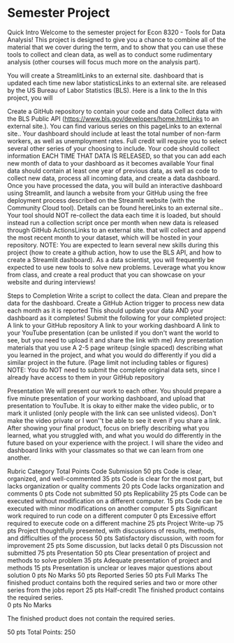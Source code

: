 # Semester Project
Quick Intro
Welcome to the semester project for Econ 8320 - Tools for Data Analysis! This project is designed to give you a chance to combine all of the material that we cover during the term, and to show that you can use these tools to collect and clean data, as well as to conduct some rudimentary analysis (other courses will focus much more on the analysis part).

You will create a StreamlitLinks to an external site. dashboard that is updated each time new labor statisticsLinks to an external site. are released by the US Bureau of Labor Statistics (BLS). Here is a link to the  In this project, you will

Create a GitHub repository to contain your code and data
Collect data with the BLS Public API (https://www.bls.gov/developers/home.htmLinks to an external site.). You can find various series on this pageLinks to an external site.. Your dashboard should include at least the total number of non-farm workers, as well as unemployment rates. Full credit will require you to select several other series of your choosing to include.
Your code should collect information EACH TIME THAT DATA IS RELEASED, so that you can add each new month of data to your dashboard as it becomes available
Your final data should contain at least one year of previous data, as well as code to collect new data, process all incoming data, and create a data dashboard.
Once you have processed the data, you will build an interactive dashboard using Streamlit, and launch a website from your GitHub using the free deployment process described on the Streamlit website (with the Community Cloud tool). Details can be found hereLinks to an external site..
Your tool should NOT re-collect the data each time it is loaded, but should instead run a collection script once per month when new data is released through GitHub ActionsLinks to an external site. that will collect and append the most recent month to your dataset, which will be hosted in your repository.
NOTE: You are expected to learn several new skills during this project (how to create a github action, how to use the BLS API, and how to create a Streamlit dashboard). As a data scientist, you will frequently be expected to use new tools to solve new problems. Leverage what you know from class, and create a real product that you can showcase on your website and during interviews!

Steps to Completion
Write a script to collect the data.
Clean and prepare the data for the dashboard.
Create a GitHub Action trigger to process new data each month as it is reported
This should update your data AND your dashboard as it completes!
Submit the following for your completed project:
A link to your GitHub repository
A link to your working dashboard
A link to your YouTube presentation (can be unlisted if you don't want the world to see, but you need to upload it and share the link with me)
Any presentation materials that you use
A 2-5 page writeup (single spaced) describing what you learned in the project, and what you would do differently if you did a similar project in the future. (Page limit not including tables or figures)
NOTE: You do NOT need to submit the complete original data sets, since I already have access to them in your GitHub repository

Presentation
We will present our work to each other. You should prepare a five minute presentation of your working dashboard, and upload that presentation to YouTube. It is okay to either make the video public, or to mark it unlisted (only people with the link can see unlisted videos). Don't make the video private or I won''t be able to see it even if you share a link. After showing your final product, focus on briefly describing what you learned, what you struggled with, and what you would do differently in the future based on your experience with the project. I will share the video and dashboard links with your classmates so that we can learn from one another.

Rubric
Category					Total Points
Code Submission	50 pts
Code is clear, organized, and well-commented	35 pts
Code is clear for the most part, but lacks organization or quality comments	20 pts
Code lacks organization and comments	0 pts
Code not submitted	50 pts
Replicability	25 pts
Code can be executed without modification on a different computer.	15 pts
Code can be executed with minor modifications on another computer	5 pts
Significant work required to run code on a different computer	0 pts
Excessive effort required to execute code on a different machine	25 pts
Project Write-up	75 pts
Project thoughtfully presented, with discussions of results, methods, and difficulties of the process	50 pts
Satisfactory discussion, with room for improvement	25 pts
Some discussion, but lacks detail	0 pts
Discussion not submitted	75 pts
Presentation	50 pts
Clear presentation of project and methods to solve problem	35 pts
Adequate presentation of project and methods	15 pts
Presentation is unclear or leaves major questions about solution	0 pts
No Marks	50 pts
Reported Series	50 pts
Full Marks
The finished product contains both the required series and two or more other series from the jobs report	25 pts
Half-credit
The finished product contains the required series.	
0 pts
No Marks

The finished product does not contain the required series.

50 pts
Total Points: 250
 
